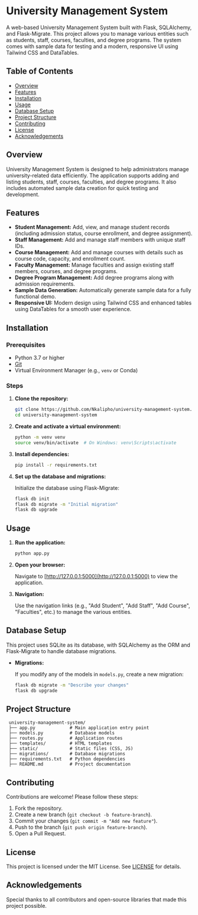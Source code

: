 # University Management System

A web-based University Management System built with Flask, SQLAlchemy, and Flask-Migrate. This project allows you to manage various entities such as students, staff, courses, faculties, and degree programs. The system comes with sample data for testing and a modern, responsive UI using Tailwind CSS and DataTables.

## Table of Contents

- [Overview](#overview)
- [Features](#features)
- [Installation](#installation)
- [Usage](#usage)
- [Database Setup](#database-setup)
- [Project Structure](#project-structure)
- [Contributing](#contributing)
- [License](#license)
- [Acknowledgements](#acknowledgements)

## Overview

University Management System is designed to help administrators manage university-related data efficiently. The application supports adding and listing students, staff, courses, faculties, and degree programs. It also includes automated sample data creation for quick testing and development.

## Features

- **Student Management:** Add, view, and manage student records (including admission status, course enrollment, and degree assignment).
- **Staff Management:** Add and manage staff members with unique staff IDs.
- **Course Management:** Add and manage courses with details such as course code, capacity, and enrollment count.
- **Faculty Management:** Manage faculties and assign existing staff members, courses, and degree programs.
- **Degree Program Management:** Add degree programs along with admission requirements.
- **Sample Data Generation:** Automatically generate sample data for a fully functional demo.
- **Responsive UI:** Modern design using Tailwind CSS and enhanced tables using DataTables for a smooth user experience.

## Installation

### Prerequisites

- Python 3.7 or higher
- [Git](https://git-scm.com/)
- Virtual Environment Manager (e.g., `venv` or Conda)

### Steps

1. **Clone the repository:**

    ```bash
    git clone https://github.com/Nkalipho/university-management-system.git
    cd university-management-system
    ```

2. **Create and activate a virtual environment:**

    ```bash
    python -m venv venv
    source venv/bin/activate  # On Windows: venv\Scripts\activate
    ```

3. **Install dependencies:**

    ```bash
    pip install -r requirements.txt
    ```

4. **Set up the database and migrations:**

    Initialize the database using Flask-Migrate:
    ```bash
    flask db init
    flask db migrate -m "Initial migration"
    flask db upgrade
    ```

## Usage

1. **Run the application:**

    ```bash
    python app.py
    ```

2. **Open your browser:**

    Navigate to [http://127.0.0.1:5000](http://127.0.0.1:5000) to view the application.

3. **Navigation:**

    Use the navigation links (e.g., "Add Student", "Add Staff", "Add Course", "Faculties", etc.) to manage the various entities.

## Database Setup

This project uses SQLite as its database, with SQLAlchemy as the ORM and Flask-Migrate to handle database migrations.

- **Migrations:**
  
  If you modify any of the models in `models.py`, create a new migration:
  ```bash
  flask db migrate -m "Describe your changes"
  flask db upgrade
  ```

## Project Structure

```
 university-management-system/
 ├── app.py             # Main application entry point
 ├── models.py          # Database models
 ├── routes.py          # Application routes
 ├── templates/         # HTML templates
 ├── static/            # Static files (CSS, JS)
 ├── migrations/        # Database migrations
 ├── requirements.txt   # Python dependencies
 ├── README.md          # Project documentation
```

## Contributing

Contributions are welcome! Please follow these steps:

1. Fork the repository.
2. Create a new branch (`git checkout -b feature-branch`).
3. Commit your changes (`git commit -m "Add new feature"`).
4. Push to the branch (`git push origin feature-branch`).
5. Open a Pull Request.

## License

This project is licensed under the MIT License. See [LICENSE](LICENSE) for details.

## Acknowledgements

Special thanks to all contributors and open-source libraries that made this project possible.

